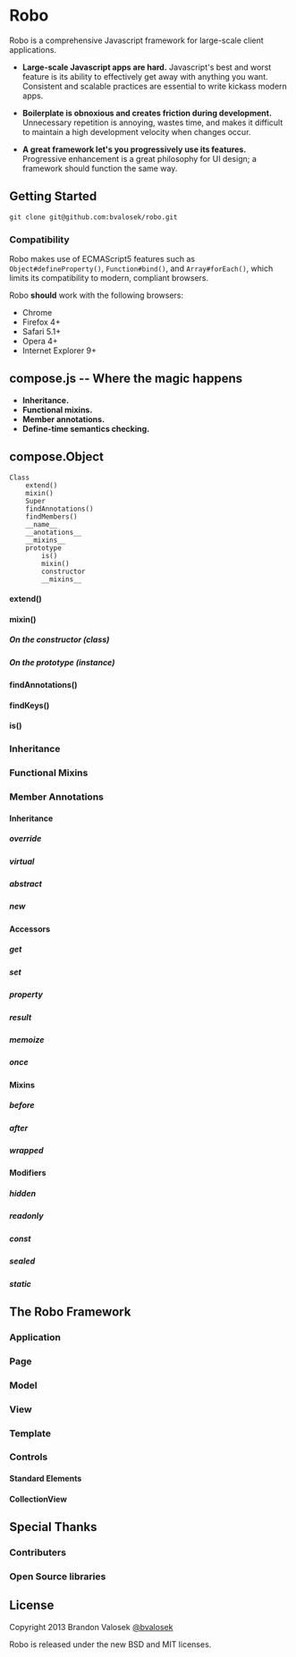 # Robo

Robo is a comprehensive Javascript framework for large-scale client applications.

* **Large-scale Javascript apps are hard.** Javascript's best and worst feature
  is its ability to effectively get away with anything you want. Consistent and
  scalable practices are essential to write kickass modern apps.

* **Boilerplate is obnoxious and creates friction during development.**
  Unnecessary repetition is annoying, wastes time, and makes it difficult to
  maintain a high development velocity when changes occur.

* **A great framework let's you progressively use its features.** Progressive
  enhancement is a great philosophy for UI design; a framework should function
  the same way.

## Getting Started

```
git clone git@github.com:bvalosek/robo.git
```

### Compatibility

Robo makes use of ECMAScript5 features such as `Object#defineProperty()`,
`Function#bind()`, and `Array#forEach()`, which limits its compatibility to
modern, compliant browsers.

Robo __should__ work with the following browsers:

* Chrome
* Firefox 4+
* Safari 5.1+
* Opera 4+
* Internet Explorer 9+

## compose.js -- Where the magic happens

* **Inheritance.**
* **Functional mixins.**
* **Member annotations.**
* **Define-time semantics checking.**

## compose.Object

```
Class
    extend()
    mixin()
    Super
    findAnnotations()
    findMembers()
    __name__
    __anotations__
    __mixins__
    prototype
        is()
        mixin()
        constructor
        __mixins__
```

#### extend()

#### mixin()

##### On the constructor (class)

##### On the prototype (instance)

#### findAnnotations()

#### findKeys()

#### is()

### Inheritance

### Functional Mixins

### Member Annotations

#### Inheritance

##### override

##### virtual

##### abstract

##### new

#### Accessors

##### get

##### set

##### property

##### result

##### memoize

##### once

#### Mixins

##### before

##### after

##### wrapped

#### Modifiers

##### hidden

##### readonly

##### const

##### sealed

##### static

## The Robo Framework

### Application

### Page

### Model

### View

### Template

### Controls

#### Standard Elements

#### CollectionView

## Special Thanks

### Contributers

### Open Source libraries

## License
Copyright 2013 Brandon Valosek [@bvalosek](http://twitter.com/bvalosek)

Robo is released under the new BSD and MIT licenses.

